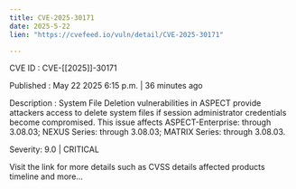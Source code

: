 ```yaml
---
title: CVE-2025-30171
date: 2025-5-22
lien: "https://cvefeed.io/vuln/detail/CVE-2025-30171"

---
```


CVE ID : CVE-[[2025]]-30171

Published :  May 22
2025
6:15 p.m. | 36 minutes ago

Description : System File Deletion vulnerabilities in ASPECT provide attackers access to delete system files if session administrator credentials become compromised.
This issue affects ASPECT-Enterprise: through 3.08.03; NEXUS Series: through 3.08.03; MATRIX Series: through 3.08.03.

Severity: 9.0 | CRITICAL

Visit the link for more details
such as CVSS details
affected products
timeline
and more...
